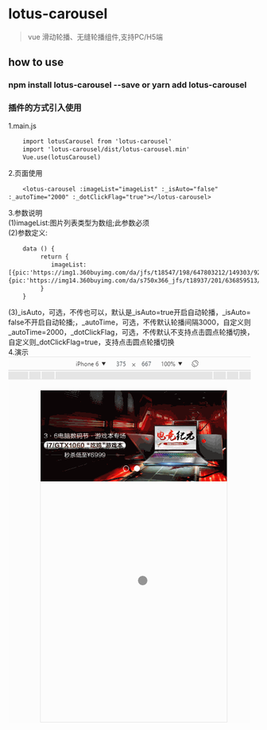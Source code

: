 # lotus-carousel

> vue 滑动轮播、无缝轮播组件,支持PC/H5端

## how to use 

### npm install lotus-carousel --save or yarn add lotus-carousel
### 插件的方式引入使用
1.main.js
```$xslt
    import lotusCarousel from 'lotus-carousel'
    import 'lotus-carousel/dist/lotus-carousel.min'
    Vue.use(lotusCarousel)
```
2.页面使用
```$xslt
    <lotus-carousel :imageList="imageList" :_isAuto="false" :_autoTime="2000" :_dotClickFlag="true"></lotus-carousel>
```

3.参数说明 <br/>
(1)imageList:图片列表类型为数组;此参数必须 <br/>
(2)参数定义:
```$xslt
    data () {
         return {
            imageList:[{pic:'https://img1.360buyimg.com/da/jfs/t18547/198/647803212/149303/924ff4da/5a9cf105N2f3a0824.jpg',url:'/index'},{pic:'https://img14.360buyimg.com/da/s750x366_jfs/t18937/201/636859513/203851/71ed12bb/5a9d419fNc65b2edd.jpg',url:'/index2'}]
         }
    }
```

(3)_isAuto，可选，不传也可以，默认是_isAuto=true开启自动轮播，_isAuto= false不开启自动轮播;，_autoTime，可选，不传默认轮播间隔3000，自定义则_autoTime=2000，_dotClickFlag，可选，不传默认不支持点击圆点轮播切换，自定义则_dotClickFlag=true，支持点击圆点轮播切换<br/>
4.演示 <br/>
![lotusCarousel](https://raw.githubusercontent.com/winglau14/lotusPackage/master/lotusCarousel/1.gif)


